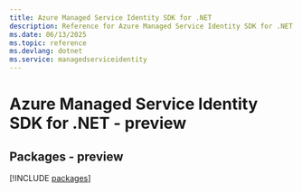 ```yaml
---
title: Azure Managed Service Identity SDK for .NET
description: Reference for Azure Managed Service Identity SDK for .NET
ms.date: 06/13/2025
ms.topic: reference
ms.devlang: dotnet
ms.service: managedserviceidentity
---
```

# Azure Managed Service Identity SDK for .NET - preview
## Packages - preview
[!INCLUDE [packages](managed-service-identity-index.md)]